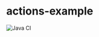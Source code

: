 # actions-example

![Java CI](https://github.com/evgenyrahman/actions-examples/workflows/Java%20CI/badge.svg)
